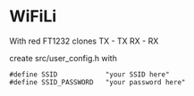 WiFiLi
======

With red FT1232 clones
TX - TX
RX - RX


create src/user_config.h with

    #define SSID            "your SSID here"
    #define SSID_PASSWORD   "your password here"
